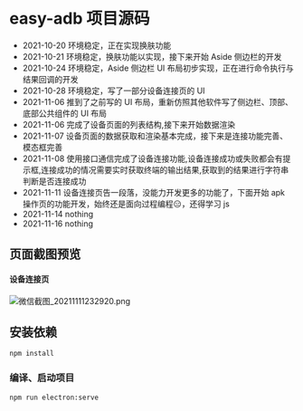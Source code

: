 # easy-adb 项目源码
- 2021-10-20 环境稳定，正在实现换肤功能
- 2021-10-21 环境稳定，换肤功能以实现，接下来开始 Aside 侧边栏的开发
- 2021-10-24 环境稳定，Aside 侧边栏 UI 布局初步实现，正在进行命令执行与结果回调的开发
- 2021-10-28 环境稳定，写了一部分设备连接页的 UI
- 2021-11-06 推到了之前写的 UI 布局，重新仿照其他软件写了侧边栏、顶部、底部公共组件的 UI 布局
- 2021-11-06 完成了设备页面的列表结构,接下来开始数据渲染
- 2021-11-07 设备页面的数据获取和渲染基本完成，接下来是连接功能完善、模态框完善
- 2021-11-08 使用接口通信完成了设备连接功能,设备连接成功或失败都会有提示框,连接成功的情况需要实时获取终端的输出结果,获取到的结果进行字符串判断是否连接成功
- 2021-11-11 设备连接页告一段落，没能力开发更多的功能了，下面开始 apk 操作页的功能开发，始终还是面向过程编程😑，还得学习 js
- 2021-11-14 nothing
- 2021-11-16 nothing

## 页面截图预览
#### 设备连接页
![微信截图_20211111232920.png](https://i.loli.net/2021/11/11/Z6xsthpGzKBoFHl.png)

## 安装依赖
```
npm install
```

### 编译、启动项目
```
npm run electron:serve
```

